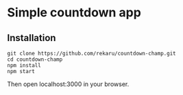 # Simple countdown app


Installation
----
```
git clone https://github.com/rekaru/countdown-champ.git
cd countdown-champ
npm install
npm start
```

Then open localhost:3000 in your browser.


